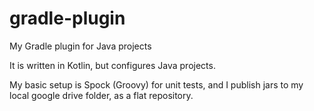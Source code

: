 # gradle-plugin
My Gradle plugin for Java projects

It is written in Kotlin, but configures Java projects.

My basic setup is Spock (Groovy) for unit tests, and I publish jars to my local google drive folder, as a flat repository.
